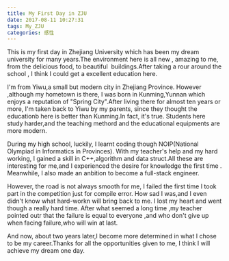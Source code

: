 ```yaml
---
title: My First Day in ZJU
date: 2017-08-11 10:27:31
tags: My_ZJU
categories: 感性
---
```

This is my first day in Zhejiang University which has been my dream university for many years.The environment here is all new , amazing to me, from the delicious food, to beautiful  buildings.After taking a rour around the school , I think I could get a excellent education here.

I'm from Yiwu,a small but modern city in Zhejiang Province. However ,although my hometown is there, I was born in Kunming,Yunnan which enjoys a reputation of "Spring City".After living there for almost ten years or more, I'm taken back to Yiwu by my parents, since they thought the educationb here is better than Kunming.In fact, it's true. Students here study harder,and the teaching methord and the educational equipments are more modern.

During my high school, luckily, I learnt coding though NOIP(National Olympiad in Informatics in Provinces). With my teacher's help and my hard working, I gained a skill in C++,algorithm and data struct.All these are interesting for me,and I experienced the desire for knowledge the first time . Meanwhile, I also made an anbition to become a full-stack engineer.

However, the road is not always smooth for me, I failed the first time I took part in the competition just for compile error. How sad I was,and I even didn't know what hard-workn will bring back to me. I lost my heart and went though a really hard time. After what seemed a long time ,my teacher pointed outr that the failure is equal to everyone ,and who don't give up when facing failure,who will win at last.

And now, about two years later,I become more determined in what I chose to be my career.Thanks for all the opportunities given to me, I think I will achieve my dream one day. 
